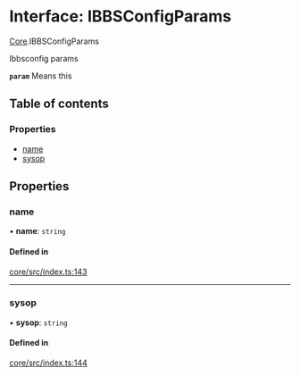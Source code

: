 # Interface: IBBSConfigParams

[Core](../modules/Core.md).IBBSConfigParams

Ibbsconfig params

**`param`** Means this

## Table of contents

### Properties

- [name](Core.IBBSConfigParams.md#name)
- [sysop](Core.IBBSConfigParams.md#sysop)

## Properties

### name

• **name**: `string`

#### Defined in

[core/src/index.ts:143](https://github.com/iniquitybbs/iniquity/blob/b7eb303/packages/core/src/index.ts#L143)

___

### sysop

• **sysop**: `string`

#### Defined in

[core/src/index.ts:144](https://github.com/iniquitybbs/iniquity/blob/b7eb303/packages/core/src/index.ts#L144)
